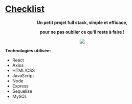 # [Checklist](https://checklist.arthurm.tech/)
<b>
<p align="center">
Un petit projet full stack, simple et efficace,
</p>
<p align="center">
pour ne pas oublier ce qu'il reste à faire !
</p>
</b>
<p align="center">
  <img src="https://user-images.githubusercontent.com/70105093/144498880-9b787241-ebfb-412c-a5bd-fe0cb380d0d8.png">
</p>  


__Technologies utilisée:__

* React
* Axios
* HTML/CSS
* JavaScript
* Node
* Express
* Sequelize
* MySQL
